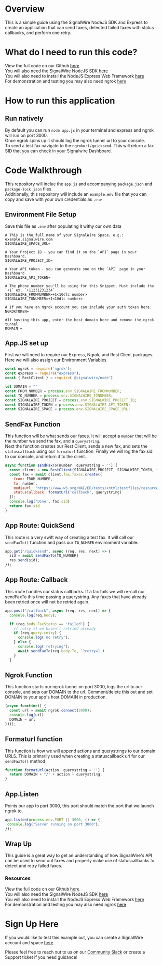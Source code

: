 # Overview

This is a simple guide using the SignalWire NodeJS SDK and Express to create an application that can send faxes, detected failed faxes with status callbacks, and perform one retry.

# What do I need to run this code?

View the full code on our Github [here](https://github.com/signalwire/signalwire-guides/tree/master/code/fax_retries). \
You will also need the SignalWire NodeJS SDK [here](https://developer.signalwire.com/compatibility-api/reference/client-libraries-and-sdks#nodejs) \
You will also need to install the NodeJS Express Web Framework [here](https://expressjs.com/) \
For demonstration and testing you may also need ngrok [here](https://www.npmjs.com/package/ngrok) 

# How to run this application

## Run natively
By default you can run `node app.js` in your terminal and express and ngrok will run on port 3000.\
Once ngrok spins up it should log the ngrok tunnel url to your console.\
To send a test fax navigate to the `ngrokurl/quicksend`. This will return a fax SID that you can check in your Signalwire Dashboard.

# Code Walkthrough
This repository will inclue the `app.js` and accompanying `package.json` and `package-lock.json` files.\
Additionally, this repository will include an `example.env` file that you can copy and save with your own credentials as `.env`

## Environment File Setup
Save this file as `.env` after populating it withy our own data
```text
# This is the full name of your SignalWire Space. e.g.: example.signalwire.com
SIGNALWIRE_SPACE_URL=

# Your Project ID - you can find it on the `API` page in your Dashboard.
SIGNALWIRE_PROJECT_ID=

# Your API token - you can generate one on the `API` page in your Dashboard
SIGNALWIRE_API_TOKEN=

# The phone number you'll be using for this Snippet. Must include the `+1` ex. `+11231231234`
SIGNALWIRE_FROMNUMBER=+1<10dlc number>
SIGNALWIRE_TONUMBER=+1<10dlc number>

# If you have an Ngrok account you can include your auth token here.
NGROKTOKEN=

#If hosting this app, enter the host domain here and remove the ngrok tunnel
DOMAIN = 
```

## App.JS set up
First we will need to require our Express, Ngrok, and Rest Client packages. Here we will also assign our Environment Variables.

```javascript
const ngrok = require('ngrok');
const express = require("express");
const { RestClient } = require('@signalwire/node')

let DOMAIN = ""
const FROM_NUMBER = process.env.SIGNALWIRE_FROMNUMBER;
const TO_NUMBER = process.env.SIGNALWIRE_TONUMBER;
const SIGNALWIRE_PROJECT = process.env.SIGNALWIRE_PROJECT_ID; 
const SIGNALWIRE_TOKEN = process.env.SIGNALWIRE_API_TOKEN; 
const SIGNALWIRE_SPACE = process.env.SIGNALWIRE_SPACE_URL; 
```

## SendFax Function
This function will be what sends our faxes. It will accept a `number` that will be the number we send the fax, and a `querystring`. \
Next the function creates our Rest Client, sends a new fax, and sets the `statuscallback` using our `formaturl` function.
Finally we will log the fax.sid to our console, and return it to the client.

```javascript
async function sendFaxTo(number, querystring = '') {
  const client = new RestClient(SIGNALWIRE_PROJECT, SIGNALWIRE_TOKEN, { signalwireSpaceUrl: SIGNALWIRE_SPACE})
  const fax = await client.fax.faxes.create({
    from: FROM_NUMBER,
    to: number,
    mediaUrl: 'https://www.w3.org/WAI/ER/tests/xhtml/testfiles/resources/pdf/dummy.pdf',
    statusCallback: formatUrl('callback', querystring)
  });
  console.log('Done', fax.sid)
  return fax.sid
}
```

## App Route: QuickSend
This route is a very swift way of creating a test fax. It will call our `sendFaxTo()` function and pass our `TO_NUMBER` environment variable.

```javascript
app.get("/quicksend", async (req, res, next) => {
  sid = await sendFaxTo(TO_NUMBER)
  res.send(sid);
});
```

## App Route: Callback
This route handles our status callbacks. If a fax fails we will re-call our sendFaxTo this time passing a querystring. Any faxes that have already been retried once will not be retried again.
```javascript
app.post("/callback", async (req, res, next) => {
  console.log(req.body);

  if (req.body.FaxStatus == 'failed') {
    // retry if we haven't retried already
    if (req.query.retry) {
      console.log('no retry');
    } else {
      console.log('retrying');
      await sendFaxTo(req.body.To, '?retry=1')
    }
  }

```

## Ngrok Function
This function starts our ngrok tunnel on port 3000, logs the url to our console, and sets our DOMAIN to the url. Comment/delete this out and set DOMAIN to your app's host DOMAIN in production.
```javascript
(async function() {
  const url = await ngrok.connect(3000);
  console.log(url)
  DOMAIN = url
})();
```
## Formaturl function
This function is how we will append actions and querystrings to our domain URLS. This is primarily used when creating a statuscallback url for our `sendFaxTo()` method
```javascript
function formatUrl(action, querystring = '') {
  return DOMAIN + "/" + action + querystring;
}
```
## App.Listen
Points our app to port 3000, this port should match the port that we launch ngrok to.
```javascript
app.listen(process.env.PORT || 3000, () => {
 console.log("Server running on port 3000");
});
```

## Wrap Up
This guide is a great way to get an understanding of how SignalWire's API can be used to send out faxes and properly make use of statuscallbacks to detect and retry failed faxes.

### Resources
View the full code on our Github [here](https://github.com/signalwire/signalwire-guides/tree/master/code/fax_retries). \
You will also need the SignalWire NodeJS SDK [here](https://developer.signalwire.com/compatibility-api/reference/client-libraries-and-sdks#nodejs) \
You will also need to install the NodeJS Express Web Framework [here](https://expressjs.com/) \
For demonstration and testing you may also need ngrok [here](https://www.npmjs.com/package/ngrok)

# Sign Up Here

If you would like to test this example out, you can create a SignalWire account and space [here](https://m.signalwire.com/signups/new?s=1).

Please feel free to reach out to us on our [Community Slack](https://join.slack.com/t/signalwire-community/shared_invite/zt-sjagsni8-AYKmOMhP_1sVMvz9Ya_r0Q) or create a Support ticket if you need guidance!